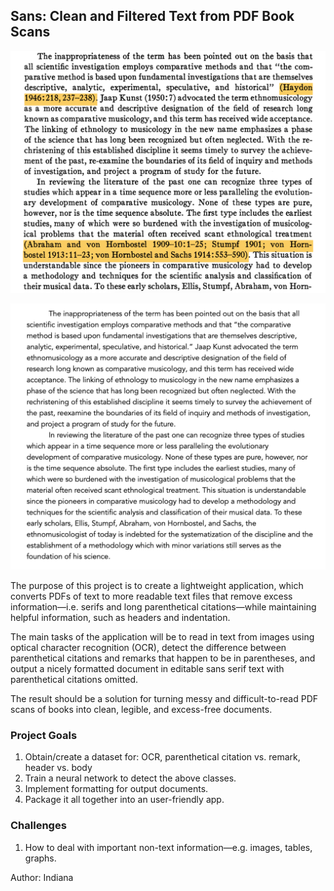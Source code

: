 ## Sans: Clean and Filtered Text from PDF Book Scans



![](/example.png)

![](/example2.png)

The purpose of this project is to create a lightweight application, which converts PDFs of text to more readable text files that remove excess information—i.e. serifs and long parenthetical citations—while maintaining helpful information, such as headers and indentation. 

The main tasks of the application will be to read in text from images using optical character recognition (OCR), detect the difference between parenthetical citations and remarks that happen to be in parentheses, and output a nicely formatted document in editable sans serif text with parenthetical citations omitted.

The result should be a solution for turning messy and difficult-to-read PDF scans of books into clean, legible, and excess-free documents.

### Project Goals

1. Obtain/create a dataset for: OCR, parenthetical citation vs. remark, header vs. body
2. Train a neural network to detect the above classes.
3. Implement formatting for output documents.
4. Package it all together into an user-friendly app.

### Challenges

1. How to deal with important non-text information—e.g. images, tables, graphs.




Author: Indiana
